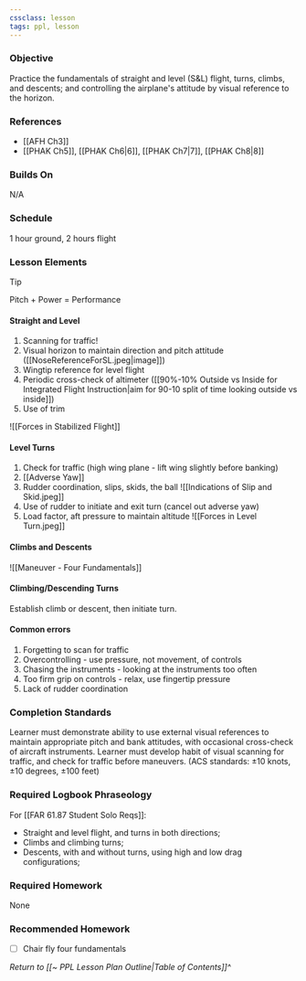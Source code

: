 ```yaml
---
cssclass: lesson
tags: ppl, lesson
---
```

### Objective
Practice the fundamentals of straight and level (S&L) flight, turns, climbs, and descents; and controlling the airplane's attitude by visual reference to the horizon.

### References
- [[AFH Ch3]]
- [[PHAK Ch5]], [[PHAK Ch6|6]], [[PHAK Ch7|7]], [[PHAK Ch8|8]]

### Builds On
N/A

### Schedule
1 hour ground, 2 hours flight

### Lesson Elements
> [!tip] 
> Pitch + Power = Performance

#### Straight and Level
1. Scanning for traffic!
2. Visual horizon to maintain direction and pitch attitude ([[NoseReferenceForSL.jpeg|image]])
3. Wingtip reference for level flight
4. Periodic cross-check of altimeter ([[90%-10% Outside vs Inside for Integrated Flight Instruction|aim for 90-10 split of time looking outside vs inside]])
5. Use of trim

![[Forces in Stabilized Flight]]

#### Level Turns
1. Check for traffic (high wing plane - lift wing slightly before banking)
2. [[Adverse Yaw]]
3. Rudder coordination, slips, skids, the ball ![[Indications of Slip and Skid.jpeg]]
4. Use of rudder to initiate and exit turn (cancel out adverse yaw)
5. Load factor, aft pressure to maintain altitude ![[Forces in Level Turn.jpeg]]

#### Climbs and Descents
![[Maneuver - Four Fundamentals]]

#### Climbing/Descending Turns
Establish climb or descent, then initiate turn.

#### Common errors
1. Forgetting to scan for traffic
2. Overcontrolling - use pressure, not movement, of controls
3. Chasing the instruments - looking at the instruments too often
4. Too firm grip on controls - relax, use fingertip pressure
5. Lack of rudder coordination

### Completion Standards
Learner must demonstrate ability to use external visual references to maintain appropriate pitch and bank attitudes, with occasional cross-check of aircraft instruments. Learner must develop habit of visual scanning for traffic, and check for traffic before maneuvers. (ACS standards: ±10 knots, ±10 degrees, ±100 feet)

### Required Logbook Phraseology
For [[FAR 61.87 Student Solo Reqs]]: 
- Straight and level flight, and turns in both directions;
- Climbs and climbing turns;
- Descents, with and without turns, using high and low drag configurations;

### Required Homework
None

### Recommended Homework 
- [ ] Chair fly four fundamentals

*Return to [[~ PPL Lesson Plan Outline|Table of Contents]]^*